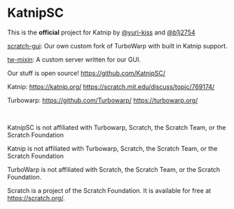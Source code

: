 # KatnipSC

This is the **official** project for Katnip by [@yuri-kiss](https://github.com/yuri-kiss/) and [@b1j2754](https://github.com/b1j2754/)

[scratch-gui](https://katnipsc.github.io/gui/): Our own custom fork of TurboWarp with built in Katnip support.

[tw-mixin](https://github.com/KatnipSC/tw-mixin/): A custom server written for our GUI.

Our stuff is open source! https://github.com/KatnipSC/

Katnip: https://katnip.org/ https://scratch.mit.edu/discuss/topic/769174/

Turbowarp: https://github.com/Turbowarp/ https://turbowarp.org/

<br />

KatnipSC is not affiliated with Turbowarp, Scratch, the Scratch Team, or the Scratch Foundation

Katnip is not affiliated with Turbowarp, Scratch, the Scratch Team, or the Scratch Foundation

TurboWarp is not affiliated with Scratch, the Scratch Team, or the Scratch Foundation.

Scratch is a project of the Scratch Foundation. It is available for free at https://scratch.org/.
